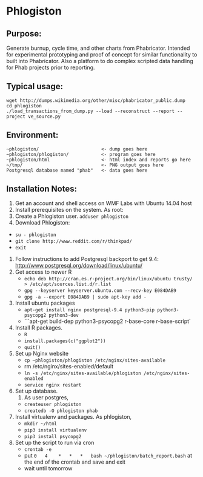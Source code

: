 # Phlogiston

## Purpose:
Generate burnup, cycle time, and other charts from Phabricator.  Intended for experimental prototyping and proof of concept for similar functionality to built into Phabricator.  Also a platform to do complex scripted data handling for Phab projects prior to reporting.

## Typical usage:
```
wget http://dumps.wikimedia.org/other/misc/phabricator_public.dump
cd phlogiston
./load_transactions_from_dump.py --load --reconstruct --report --project ve_source.py
```

## Environment:
```
~phlogiston/                       <- dump goes here
~phlogiston/phlogiston/            <- program goes here
~phlogiston/html                   <- html index and reports go here
~/tmp/                             <- PNG output goes here
Postgresql database named "phab"   <- data goes here
```

## Installation Notes:

1. Get an account and shell access on WMF Labs with Ubuntu 14.04 host
2. Install prerequisites on the system.  As root:
  1. Create a Phlogiston user.  `adduser phlogiston`
  2. Download Phlogiston:
   * `su - phlogiston`
   * `git clone http://www.reddit.com/r/thinkpad/`
   * `exit`
  1. Follow instructions to add Postgresql backport to get 9.4: http://www.postgresql.org/download/linux/ubuntu/
  2. Get access to newer R
     * ```echo deb http://cran.es.r-project.org/bin/linux/ubuntu trusty/ > /etc/apt/sources.list.d/r.list```
     * ```gpg --keyserver keyserver.ubuntu.com --recv-key E084DAB9```
     * ```gpg -a --export E084DAB9 | sudo apt-key add - ```
  3. Install ubuntu packages
     * ```apt-get install nginx postgresql-9.4 python3-pip python3-psycopg2 python3-dev```
     * ```apt-get build-dep python3-psycopg2 r-base-core r-base-script`
  4. Install R packages.
     * `R`
     * `install.packages(c("ggplot2"))`
     * `quit()`
  5. Set up Nginx website
     * `cp ~phlogiston/phlogiston /etc/nginx/sites-available`
     * rm /etc/nginx/sites-enabled/default
     * `ln -s /etc/nginx/sites-available/phlogiston /etc/nginx/sites-enabled`
     * `service nginx restart`
3. Set up database.
   1. As user postgres,
     * `createuser phlogiston`
     * `createdb -O phlogiston phab`
4. Install virtualenv and packages.  As phlogiston, 
     * `mkdir ~/html`
     * `pip3 install virtualenv`
     * `pip3 install psycopg2`
5. Set up the script to run via cron
   * `crontab -e`
   * put `0   4    *   *   *   bash ~/phlogiston/batch_report.bash` at the end of the crontab and save and exit
   * wait until tomorrow



